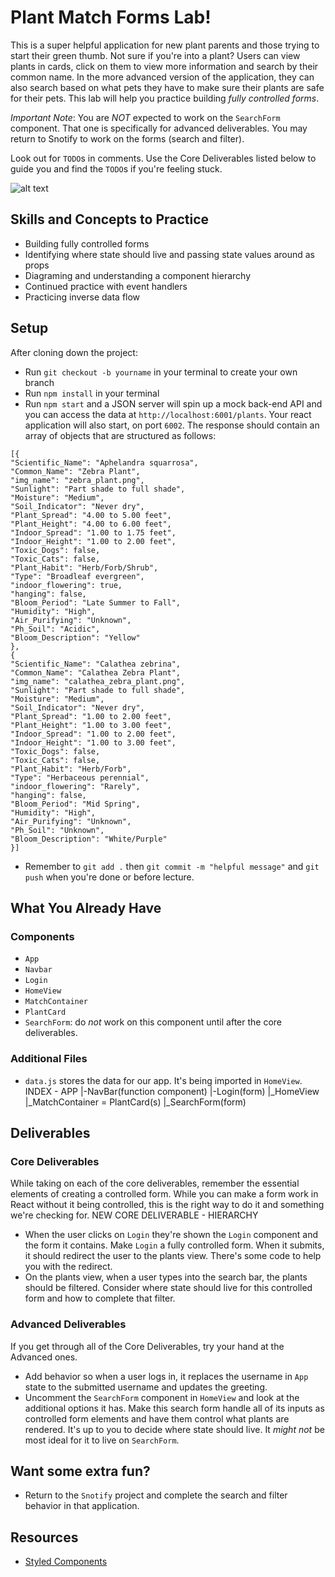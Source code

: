 # Plant Match Forms Lab!
This is a super helpful application for new plant parents and those trying to start their green thumb. Not sure if you're into a plant? Users can view plants in cards, click on them to view more information and search by their common name. In the more advanced version of the application, they can also search based on what pets they have to make sure their plants are safe for their pets. This lab will help you practice building *fully controlled forms*.

*Important Note*: You are *NOT* expected to work on the `SearchForm` component. That one is specifically for advanced deliverables. You may return to Snotify to work on the forms (search and filter). 

Look out for `TODO`s in comments. Use the Core Deliverables listed below to guide you and find the `TODO`s if you're feeling stuck.

![alt text][core_image]

[core_image]: ./public/PlantCore.gif "Core Deliverables"

## Skills and Concepts to Practice
- Building fully controlled forms
- Identifying where state should live and passing state values around as props
- Diagraming and understanding a component hierarchy
- Continued practice with event handlers
- Practicing inverse data flow

## Setup
After cloning down the project:
- Run `git checkout -b yourname` in your terminal to create your own branch
- Run `npm install` in your terminal
- Run `npm start` and a JSON server will spin up a mock back-end API and you can access the data at `http://localhost:6001/plants`. Your react application will also start, on port `6002`. The response should contain an array of objects that are structured as follows:
```
[{
"Scientific_Name": "Aphelandra squarrosa",
"Common_Name": "Zebra Plant",
"img_name": "zebra_plant.png",
"Sunlight": "Part shade to full shade",
"Moisture": "Medium",
"Soil_Indicator": "Never dry",
"Plant_Spread": "4.00 to 5.00 feet",
"Plant_Height": "4.00 to 6.00 feet",
"Indoor_Spread": "1.00 to 1.75 feet",
"Indoor_Height": "1.00 to 2.00 feet",
"Toxic_Dogs": false,
"Toxic_Cats": false,
"Plant_Habit": "Herb/Forb/Shrub",
"Type": "Broadleaf evergreen",
"indoor_flowering": true,
"hanging": false,
"Bloom_Period": "Late Summer to Fall",
"Humidity": "High",
"Air_Purifying": "Unknown",
"Ph_Soil": "Acidic",
"Bloom_Description": "Yellow"
},
{
"Scientific_Name": "Calathea zebrina",
"Common_Name": "Calathea Zebra Plant",
"img_name": "calathea_zebra_plant.png",
"Sunlight": "Part shade to full shade",
"Moisture": "Medium",
"Soil_Indicator": "Never dry",
"Plant_Spread": "1.00 to 2.00 feet",
"Plant_Height": "1.00 to 3.00 feet",
"Indoor_Spread": "1.00 to 2.00 feet",
"Indoor_Height": "1.00 to 3.00 feet",
"Toxic_Dogs": false,
"Toxic_Cats": false,
"Plant_Habit": "Herb/Forb",
"Type": "Herbaceous perennial",
"indoor_flowering": "Rarely",
"hanging": false,
"Bloom_Period": "Mid Spring",
"Humidity": "High",
"Air_Purifying": "Unknown",
"Ph_Soil": "Unknown",
"Bloom_Description": "White/Purple"
}]
```
- Remember to `git add .` then `git commit -m "helpful message"` and `git push` when you're done or before lecture. 


## What You Already Have
### Components
- `App` 
- `Navbar` 
- `Login` 
- `HomeView` 
- `MatchContainer` 
- `PlantCard` 
- `SearchForm`: do *not* work on this component until after the core deliverables. 


### Additional Files
- `data.js` stores the data for our app. It's being imported in `HomeView`.  
INDEX - APP 
        |-NavBar(function component)
        |-Login(form)
        |_HomeView
                |_MatchContainer = PlantCard(s)
                |_SearchForm(form)

## Deliverables 
### Core Deliverables
While taking on each of the core deliverables, remember the essential elements of creating a controlled form. While you can make a form work in React without it being controlled, this is the right way to do it and something we're checking for. 
NEW CORE DELIVERABLE - HIERARCHY

- When the user clicks on `Login` they're shown the `Login` component and the form it contains. Make `Login` a fully controlled form. When it submits, it should redirect the user to the plants view. There's some code to help you with the redirect.
- On the plants view, when a user types into the search bar, the plants should be filtered. Consider where state should live for this controlled form and how to complete that filter. 

### Advanced Deliverables
If you get through all of the Core Deliverables, try your hand at the Advanced ones. 
- Add behavior so when a user logs in, it replaces the username in `App` state to the submitted username and updates the greeting.
- Uncomment the `SearchForm` component in `HomeView` and look at the additional options it has. Make this search form handle all of its inputs as controlled form elements and have them control what plants are rendered. It's up to you to decide where state should live. It *might not* be most ideal for it to live on `SearchForm`.


## Want some extra fun? 
- Return to the `Snotify` project and complete the search and filter behavior in that application. 


## Resources
- [Styled Components](https://styled-components.com/)

